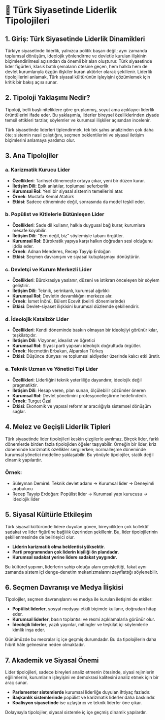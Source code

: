 # 📘 Türk Siyasetinde Liderlik Tipolojileri

## 1. Giriş: Türk Siyasetinde Liderlik Dinamikleri

Türkiye siyasetinde liderlik, yalnızca politik başarı değil; aynı zamanda toplumsal dönüşüm, ideolojik yönlendirme ve devletle kurulan ilişkinin biçimlendirilmesi açısından da önemli bir alan oluşturur. Türk siyasetinde lider figürleri, klasik batılı şemaların ötesine geçen, hem halkla hem de devlet kurumlarıyla özgün ilişkiler kuran aktörler olarak şekillenir. Liderlik tipolojilerini anlamak, Türk siyasal kültürünün işleyişini çözümlemek için kritik bir bakış açısı sunar.

## 2. Tipoloji Yaklaşımı Nedir?

Tipoloji, belli başlı niteliklere göre gruplanmış, soyut ama açıklayıcı liderlik örüntülerini ifade eder. Bu yaklaşımla, liderler bireysel özelliklerinden ziyade temsil ettikleri tarzlar, söylemler ve kurumsal ilişkiler açısından incelenir.

Türk siyasetinde liderleri tiplendirmek, tek tek şahıs analizinden çok daha öte; sistemin nasıl çalıştığını, seçmen beklentilerini ve siyasal iletişim biçimlerini anlamaya yardımcı olur.

## 3. Ana Tipolojiler

### a. **Karizmatik Kurucu Lider**

- **Özellikleri**: Tarihsel dönemeçte ortaya çıkar, yeni bir düzen kurar.
- **İletişim Dili**: Epik anlatılar, toplumsal seferberlik
- **Kurumsal Rol**: Yeni bir siyasal sistemin temellerini atar.
- **Örnek**: Mustafa Kemal Atatürk
- **Etkisi**: Sadece döneminde değil, sonrasında da model teşkil eder.

### b. **Popülist ve Kitlelerle Bütünleşen Lider**

- **Özellikleri**: Sade dil kullanır, halkla duygusal bağ kurar, kurumlara mesafe koyabilir.
- **İletişim Dili**: “Ben değil, biz” söylemiyle tabanı örgütler.
- **Kurumsal Rol**: Bürokratik yapıya karşı halkın doğrudan sesi olduğunu iddia eder.
- **Örnek**: Adnan Menderes, Recep Tayyip Erdoğan
- **Etkisi**: Seçmen davranışını ve siyasal kutuplaşmayı dönüştürür.

### c. **Devletçi ve Kurum Merkezli Lider**

- **Özellikleri**: Bürokrasiye yaslanır, düzeni ve istikrarı önceleyen bir söylem geliştirir.
- **İletişim Dili**: Teknik, serinkanlı, kurumsal ağırlıklı
- **Kurumsal Rol**: Devletin devamlılığını merkeze alır.
- **Örnek**: İsmet İnönü, Bülent Ecevit (belirli dönemlerinde)
- **Etkisi**: Devlet–siyaset ilişkisini kurumsal düzlemde şekillendirir.

### d. **İdeolojik Katalizör Lider**

- **Özellikleri**: Kendi döneminde baskın olmayan bir ideolojiyi görünür kılar, teşkilatçıdır.
- **İletişim Dili**: Vizyoner, idealist ve öğretici
- **Kurumsal Rol**: Siyasi parti yapısını ideolojik doğrultuda örgütler.
- **Örnek**: Necmettin Erbakan, Alparslan Türkeş
- **Etkisi**: Düşünce dünyası ve toplumsal aidiyetler üzerinde kalıcı etki üretir.

### e. **Teknik Uzman ve Yönetici Tipi Lider**

- **Özellikleri**: Liderliğini teknik yeterliliğe dayandırır, ideolojik değil pragmatiktir.
- **İletişim Dili**: Hesap veren, plan sunan, ölçülebilir çözümler öneren
- **Kurumsal Rol**: Devlet yönetimini profesyonelleştirme hedefindedir.
- **Örnek**: Turgut Özal
- **Etkisi**: Ekonomik ve yapısal reformlar aracılığıyla sistemsel dönüşüm sağlar.

## 4. Melez ve Geçişli Liderlik Tipleri

Türk siyasetinde lider tipolojileri keskin çizgilerle ayrılmaz. Birçok lider, farklı dönemlerde birden fazla tipolojiden öğeler taşıyabilir. Örneğin bir lider, kriz döneminde karizmatik özellikler sergilerken; normalleşme döneminde kurumsal yönetici modeline yaklaşabilir. Bu yönüyle tipolojiler, statik değil dinamik yapılardır.

### Örnek:

- Süleyman Demirel: Teknik devlet adamı → Kurumsal lider → Deneyimli arabulucu
- Recep Tayyip Erdoğan: Popülist lider → Kurumsal yapı kurucusu → İdeolojik lider

## 5. Siyasal Kültürle Etkileşim

Türk siyasal kültüründe lidere duyulan güven, bireycilikten çok kollektif sadakat ve lider figürüne bağlılık üzerinden şekillenir. Bu, lider tipolojilerinin şekillenmesinde de belirleyici olur.

- **Liderin karizmatik olma beklentisi yüksektir.**
- **Parti programından çok liderin kişiliği ön plandadır.**
- **Kurumsal sadakat yerine lidere sadakat yaygındır.**

Bu kültürel yapının, liderlerin sahip olduğu alanı genişlettiği, fakat aynı zamanda sistem içi denge-denetim mekanizmalarını zayıflattığı söylenebilir.

## 6. Seçmen Davranışı ve Medya İlişkisi

Tipolojiler, seçmen davranışlarını ve medya ile kurulan iletişimi de etkiler:

- **Popülist liderler**, sosyal medyayı etkili biçimde kullanır, doğrudan hitap eder.
- **Kurumsal liderler**, basın toplantısı ve resmi açıklamalarla görünür olur.
- **İdeolojik liderler**, yazılı yayınlar, mitingler ve teşkilat içi söylemlerle kimlik inşa eder.

Günümüzde bu mecralar iç içe geçmiş durumdadır. Bu da tipolojilerin daha hibrit hâle gelmesine neden olmaktadır.

## 7. Akademik ve Siyasal Önemi

Lider tipolojileri, sadece bireyleri analiz etmenin ötesinde, siyasi rejimlerin eğilimlerini, kurumların işleyişini ve demokrasi kalitesini analiz etmek için bir araç sunar.

- **Parlamenter sistemlerde** kurumsal liderliğe duyulan ihtiyaç fazladır.
- **Başkanlık sistemlerinde** popülist ve karizmatik liderler daha baskındır.
- **Koalisyon siyasetinde** ise uzlaştırıcı ve teknik liderler öne çıkar.

Dolayısıyla tipolojiler, siyasal sistemle iç içe geçmiş dinamik yapılardır.
